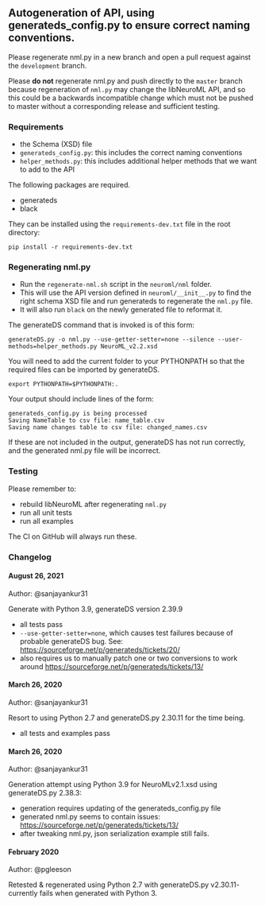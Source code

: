 ## Autogeneration of API, using generateds_config.py to ensure correct naming conventions.

Please regenerate nml.py in a new branch and open a pull request against the `development` branch.

Please **do not** regenerate nml.py and push directly to the `master` branch because regeneration of `nml.py` may change the libNeuroML API, and so this could be a backwards incompatible change which must not be pushed to master without a corresponding release and sufficient testing.

### Requirements

- the Schema (XSD) file
- `generateds_config.py`: this includes the correct naming conventions
- `helper_methods.py`: this includes additional helper methods that we want to add to the API

The following packages are required.

- generateds
- black

They can be installed using the `requirements-dev.txt` file in the root directory:

```
pip install -r requirements-dev.txt
```

### Regenerating nml.py

- Run the `regenerate-nml.sh` script in the `neuroml/nml` folder.
- This will use the API version defined in `neuroml/__init__.py` to find the right schema XSD file and run generateds to regenerate the `nml.py` file.
- It will also run `black` on the newly generated file to reformat it.

The generateDS command that is invoked is of this form:

    generateDS.py -o nml.py --use-getter-setter=none --silence --user-methods=helper_methods.py NeuroML_v2.2.xsd

You will need to add the current folder to your PYTHONPATH so that the required files can be imported by generateDS.

    export PYTHONPATH=$PYTHONPATH:.


Your output should include lines of the form:

    generateds_config.py is being processed
    Saving NameTable to csv file: name_table.csv
    Saving name changes table to csv file: changed_names.csv


If these are not included in the output, generateDS has not run correctly, and the generated nml.py file will be incorrect.

### Testing

Please remember to:

- rebuild libNeuroML after regenerating `nml.py`
- run all unit tests
- run all examples

The CI on GitHub will always run these.

### Changelog

#### August 26, 2021

Author: @sanjayankur31

Generate with Python 3.9, generateDS version 2.39.9

- all tests pass
- `--use-getter-setter=none`, which causes test failures because of probable generateDS bug. See: https://sourceforge.net/p/generateds/tickets/20/
- also requires us to manually patch one or two conversions to work around https://sourceforge.net/p/generateds/tickets/13/

#### March 26, 2020

Author: @sanjayankur31

Resort to using Python 2.7 and generateDS.py 2.30.11 for the time being.

- all tests and examples pass

#### March 26, 2020

Author: @sanjayankur31

Generation attempt using Python 3.9 for NeuroMLv2.1.xsd using generateDS.py 2.38.3:

- generation requires updating of the generateds_config.py file
- generated nml.py seems to contain issues: https://sourceforge.net/p/generateds/tickets/13/
- after tweaking nml.py, json serialization example still fails.


#### February 2020

Author: @pgleeson

Retested & regenerated using Python 2.7 with generateDS.py v2.30.11- currently fails when generated with Python 3.
